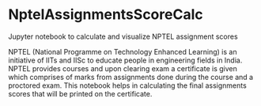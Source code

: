 # NptelAssignmentsScoreCalc
Jupyter notebook to calculate and visualize NPTEL assignment scores

NPTEL (National Programme on Technology Enhanced Learning) is an initiative of IITs and IISc to educate people in engineering fields in India. NPTEL provides courses and upon clearing exam a certificate is given which comprises of marks from assignments done during the course and a proctored exam. This notebook helps in calculating the final assignments scores that will be printed on the certificate.
